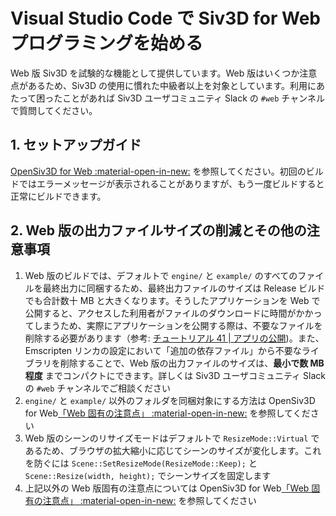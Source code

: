 # Visual Studio Code で Siv3D for Web プログラミングを始める

Web 版 Siv3D を試験的な機能として提供しています。Web 版はいくつか注意点があるため、Siv3D の使用に慣れた中級者以上を対象としています。利用にあたって困ったことがあれば Siv3D ユーザコミュニティ Slack の `#web` チャンネルで質問してください。

## 1. セットアップガイド
[OpenSiv3D for Web :material-open-in-new:](https://siv3d.kamenokosoft.com/ja/index) を参照してください。初回のビルドではエラーメッセージが表示されることがありますが、もう一度ビルドすると正常にビルドできます。

## 2. Web 版の出力ファイルサイズの削減とその他の注意事項
1. Web 版のビルドでは、デフォルトで `engine/` と `example/` のすべてのファイルを最終出力に同梱するため、最終出力ファイルのサイズは Release ビルドでも合計数十 MB と大きくなります。そうしたアプリケーションを Web で公開すると、アクセスした利用者がファイルのダウンロードに時間がかかってしまうため、実際にアプリケーションを公開する際は、不要なファイルを削除する必要があります（参考: [チュートリアル 41 | アプリの公開](https://zenn.dev/reputeless/books/siv3d-documentation/viewer/tutorial-release#41.9-%E5%90%8C%E6%A2%B1%E3%81%99%E3%82%8B%E5%BF%85%E8%A6%81%E3%81%8C%E7%84%A1%E3%81%84%E3%83%95%E3%82%A1%E3%82%A4%E3%83%AB))。また、Emscripten リンカの設定において「追加の依存ファイル」から不要なライブラリを削除することで、Web 版の出力ファイルのサイズは、**最小で数 MB 程度** までコンパクトにできます。詳しくは Siv3D ユーザコミュニティ Slack の `#web` チャンネルでご相談ください
1. `engine/` と `example/` 以外のフォルダを同梱対象にする方法は OpenSiv3D for Web[「Web 固有の注意点」 :material-open-in-new:](https://siv3d.kamenokosoft.com/ja/building/web-specific-notes) を参照してください
1. Web 版のシーンのリサイズモードはデフォルトで `ResizeMode::Virtual` であるため、ブラウザの拡大縮小に応じてシーンのサイズが変化します。これを防ぐには `Scene::SetResizeMode(ResizeMode::Keep);` と `Scene::Resize(width, height);` でシーンサイズを固定します
1. 上記以外の Web 版固有の注意点については OpenSiv3D for Web[「Web 固有の注意点」 :material-open-in-new:](https://siv3d.kamenokosoft.com/ja/building/web-specific-notes) を参照してください
